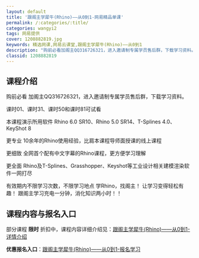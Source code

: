 ```yaml
---
layout: default
title: '跟阁主学犀牛(Rhino)——从0到1-网易精品单课'
permalink: /:categories/:title/
categories: wangyi2
tags: 网易提供
cover: 1208882819.jpg
keywords: 精选网课,网易云课堂,跟阁主学犀牛(Rhino)——从0到1
description: "购前必看加阁主QQ316726321，进入邀请制专属学员售后群，下载学习资料。课时01、课时31、课时50和课时81可试看本课程演示所用软件Rhino6.0SR10、Rhino5.0SR14"
classid: 1208882819
---
```


## 课程介绍

购前必看
加阁主QQ316726321，进入邀请制专属学员售后群，下载学习资料。

课时01、课时31、课时50和课时81可试看

本课程演示所用软件
Rhino 6.0 SR10、Rhino 5.0 SR14、T-Splines 4.0、KeyShot 8

更专业
10余年的Rhino使用经验，比肩本课程导师面授课的线上课程

更细致
全网首个配有中文字幕的Rhino课程，更方便学习理解

更全面
Rhino及T-Splines、Grasshopper、Keyshot等工业设计相关建模渲染软件一网打尽

有效期内不限学习次数，不限学习地点
学Rhino，找阁主！
让学习变得轻松有趣！
跟阁主学习充电一分钟，消化知识两小时！！

## 课程内容与报名入口

部分课程 **限时** 折扣中，课程内容详细介绍见：[跟阁主学犀牛(Rhino)——从0到1-详情介绍](https://study.163.com/course/introduction/1208882819.htm?share=1&shareId=1025206652&utm_campaign=share&utm_medium=iphoneShare&utm_source=&utm_u=1025206652)

**优惠报名入口**：[跟阁主学犀牛(Rhino)——从0到1-报名学习](https://study.163.com/course/introduction/1208882819.htm?share=1&shareId=1025206652&utm_campaign=share&utm_medium=iphoneShare&utm_source=&utm_u=1025206652)

